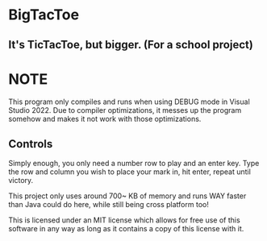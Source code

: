 # BigTacToe
## It's TicTacToe, but bigger. (For a school project)

# NOTE
This program only compiles and runs when using DEBUG mode in Visual Studio 2022.
Due to compiler optimizations, it messes up the program somehow and makes it not work with those optimizations.

## Controls
Simply enough, you only need a number row to play and an enter key.
Type the row and column you wish to place your mark in, hit enter, repeat until victory.

This project only uses around 700~ KB of memory and runs WAY faster than Java could do here, while still being cross platform too!

This is licensed under an MIT license which allows for free use of this software
in any way as long as it contains a copy of this license with it.
